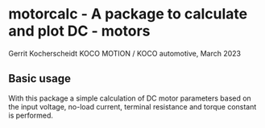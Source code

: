 # motorcalc - A package to calculate and plot DC - motors

Gerrit Kocherscheidt
KOCO MOTION / KOCO automotive, March 2023

## Basic usage
With this package a simple calculation of DC motor parameters based on the input voltage, no-load current, terminal resistance and torque constant is performed. 
